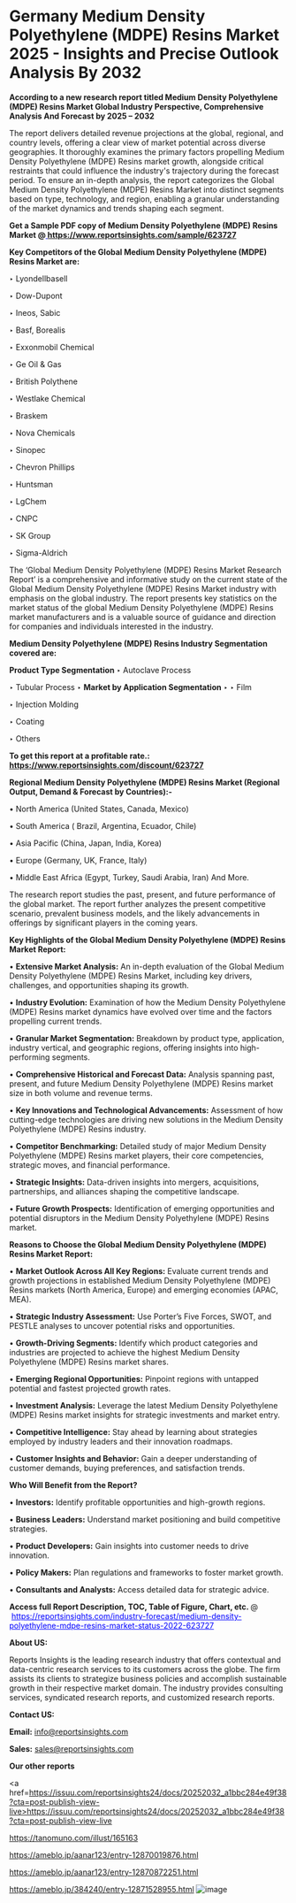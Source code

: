 # Germany Medium Density Polyethylene (MDPE) Resins Market 2025 - Insights and Precise Outlook Analysis By 2032

<strong>According to a new research report titled Medium Density Polyethylene (MDPE) Resins Market Global Industry Perspective, Comprehensive Analysis And Forecast by 2025 – 2032</strong>

The report delivers detailed revenue projections at the global, regional, and country levels, offering a clear view of market potential across diverse geographies. It thoroughly examines the primary factors propelling Medium Density Polyethylene (MDPE) Resins market growth, alongside critical restraints that could influence the industry's trajectory during the forecast period. To ensure an in-depth analysis, the report categorizes the Global Medium Density Polyethylene (MDPE) Resins Market into distinct segments based on type, technology, and region, enabling a granular understanding of the market dynamics and trends shaping each segment.

<strong>Get a Sample PDF copy of Medium Density Polyethylene (MDPE) Resins Market </strong><strong>@<a href=https://www.reportsinsights.com/sample/623727 style=color:#0000ff;> https://www.reportsinsights.com/sample/623727</a></strong></font>

<strong>Key Competitors of the Global Medium Density Polyethylene (MDPE) Resins Market are:</strong>

‣ Lyondellbasell

‣ Dow-Dupont

‣ Ineos, Sabic

‣ Basf, Borealis

‣ Exxonmobil Chemical

‣ Ge Oil & Gas

‣ British Polythene

‣ Westlake Chemical

‣ Braskem

‣ Nova Chemicals

‣ Sinopec

‣ Chevron Phillips

‣ Huntsman

‣ LgChem

‣ CNPC

‣ SK Group

‣ Sigma-Aldrich

The ‘Global Medium Density Polyethylene (MDPE) Resins Market Research Report’ is a comprehensive and informative study on the current state of the Global Medium Density Polyethylene (MDPE) Resins Market industry with emphasis on the global industry. The report presents key statistics on the market status of the global Medium Density Polyethylene (MDPE) Resins market manufacturers and is a valuable source of guidance and direction for companies and individuals interested in the industry.

<strong>Medium Density Polyethylene (MDPE) Resins Industry Segmentation covered are:</strong>

<strong>Product Type Segmentation</strong>
‣
Autoclave Process

‣ Tubular Process
‣ 
<strong>Market by Application Segmentation</strong>
‣
‣  Film

‣ Injection Molding

‣ Coating

‣ Others

<strong>To get this report at a profitable rate.: <a href=https://www.reportsinsights.com/discount/623727 style=color:#0000ff;>https://www.reportsinsights.com/discount/623727</a></strong></font>

<strong>Regional Medium Density Polyethylene (MDPE) Resins Market (Regional Output, Demand &amp; Forecast by Countries):-</strong>

• North America (United States, Canada, Mexico)

• South America ( Brazil, Argentina, Ecuador, Chile)

• Asia Pacific (China, Japan, India, Korea)

• Europe (Germany, UK, France, Italy)

• Middle East Africa (Egypt, Turkey, Saudi Arabia, Iran) And More.

The research report studies the past, present, and future performance of the global market. The report further analyzes the present competitive scenario, prevalent business models, and the likely advancements in offerings by significant players in the coming years.

<strong>Key Highlights of the Global Medium Density Polyethylene (MDPE) Resins Market Report:</strong>

• <strong>Extensive Market Analysis:</strong> An in-depth evaluation of the Global Medium Density Polyethylene (MDPE) Resins Market, including key drivers, challenges, and opportunities shaping its growth.

• <strong>Industry Evolution:</strong> Examination of how the Medium Density Polyethylene (MDPE) Resins market dynamics have evolved over time and the factors propelling current trends.

• <strong>Granular Market Segmentation:</strong> Breakdown by product type, application, industry vertical, and geographic regions, offering insights into high-performing segments.

• <strong>Comprehensive Historical and Forecast Data:</strong> Analysis spanning past, present, and future Medium Density Polyethylene (MDPE) Resins market size in both volume and revenue terms.

• <strong>Key Innovations and Technological Advancements:</strong> Assessment of how cutting-edge technologies are driving new solutions in the Medium Density Polyethylene (MDPE) Resins industry.

• <strong>Competitor Benchmarking:</strong> Detailed study of major Medium Density Polyethylene (MDPE) Resins market players, their core competencies, strategic moves, and financial performance.

• <strong>Strategic Insights:</strong> Data-driven insights into mergers, acquisitions, partnerships, and alliances shaping the competitive landscape.

• <strong>Future Growth Prospects:</strong> Identification of emerging opportunities and potential disruptors in the Medium Density Polyethylene (MDPE) Resins market.

<strong>Reasons to Choose the Global Medium Density Polyethylene (MDPE) Resins Market Report:</strong>

• <strong>Market Outlook Across All Key Regions:</strong> Evaluate current trends and growth projections in established Medium Density Polyethylene (MDPE) Resins markets (North America, Europe) and emerging economies (APAC, MEA).

• <strong>Strategic Industry Assessment:</strong> Use Porter’s Five Forces, SWOT, and PESTLE analyses to uncover potential risks and opportunities.

• <strong>Growth-Driving Segments:</strong> Identify which product categories and industries are projected to achieve the highest Medium Density Polyethylene (MDPE) Resins market shares.

• <strong>Emerging Regional Opportunities:</strong> Pinpoint regions with untapped potential and fastest projected growth rates.

• <strong>Investment Analysis:</strong> Leverage the latest Medium Density Polyethylene (MDPE) Resins market insights for strategic investments and market entry.

• <strong>Competitive Intelligence:</strong> Stay ahead by learning about strategies employed by industry leaders and their innovation roadmaps.

• <strong>Customer Insights and Behavior:</strong> Gain a deeper understanding of customer demands, buying preferences, and satisfaction trends.

<strong>Who Will Benefit from the Report?</strong>

• <strong>Investors:</strong> Identify profitable opportunities and high-growth regions.

• <strong>Business Leaders:</strong> Understand market positioning and build competitive strategies.

• <strong>Product Developers:</strong> Gain insights into customer needs to drive innovation.

• <strong>Policy Makers:</strong> Plan regulations and frameworks to foster market growth.

• <strong>Consultants and Analysts:</strong> Access detailed data for strategic advice.
</ul>
<strong>Access full Report Description, TOC, Table of Figure, Chart, etc. </strong>@  <a href=https://reportsinsights.com/industry-forecast/medium-density-polyethylene-mdpe-resins-market-status-2022-623727 style=color:#0000ff;>https://reportsinsights.com/industry-forecast/medium-density-polyethylene-mdpe-resins-market-status-2022-623727</a></font>

<strong><strong>About US</strong>:</strong>

Reports Insights is the leading research industry that offers contextual and data-centric research services to its customers across the globe. The firm assists its clients to strategize business policies and accomplish sustainable growth in their respective market domain. The industry provides consulting services, syndicated research reports, and customized research reports.

<strong>Contact US:</strong>

<p class=""""><b>Email:</b> <a href=mailto:info@reportsinsights.com>info@reportsinsights.com</a></p>
<p class=""""><b>Sales:</b> <a href=mailto:sales@reportsinsights.com>sales@reportsinsights.com</a></p>

<strong>Our other reports</strong>

<a href=https://issuu.com/reportsinsights24/docs/20252032_a1bbc284e49f38?cta=post-publish-view-live>https://issuu.com/reportsinsights24/docs/20252032_a1bbc284e49f38?cta=post-publish-view-live</a>

<a href=https://tanomuno.com/illust/165163>https://tanomuno.com/illust/165163</a>

<a href=https://ameblo.jp/aanar123/entry-12870019876.html>https://ameblo.jp/aanar123/entry-12870019876.html</a>

<a href=https://ameblo.jp/aanar123/entry-12870872251.html>https://ameblo.jp/aanar123/entry-12870872251.html</a>

<a href=https://ameblo.jp/384240/entry-12871528955.html>https://ameblo.jp/384240/entry-12871528955.html</a>
![image](https://github.com/user-attachments/assets/fe75c340-15e2-4cca-8f1c-a2426c7bc126)
